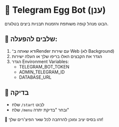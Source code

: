 # 🥚 Telegram Egg Bot (ענן)

הבוט מנהל קופה משותפת והזמנות תבניות ביצים בטלגרם.

## 🚀 שלבים להפעלה:
1. ודא שאתה ב־Render עם שירות Web (לא Background)
2. הגדר את הקבצים האלו בריפו שלך או העלה ישירות
3. הגדר Environment Variables:
   - TELEGRAM_BOT_TOKEN
   - ADMIN_TELEGRAM_ID
   - DATABASE_URL

## 🧪 בדיקה
- שלח `/start` לבוט
- שלח `/menu` ובחר "בדיקת יתרה"

📌 זהו בסיס יציב ומוכן להרחבה לכל שאר הפיצ'רים שלך!

